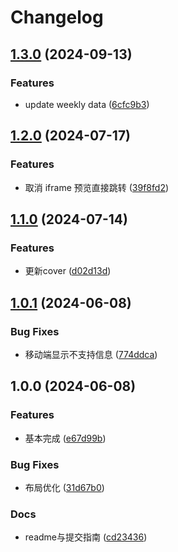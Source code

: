 # Changelog

## [1.3.0](https://github.com/Justin3go/weekly0/compare/v1.2.0...v1.3.0) (2024-09-13)


### Features

* update weekly data ([6cfc9b3](https://github.com/Justin3go/weekly0/commit/6cfc9b3a32102f04e5f4d32a45b464e67ac98c55))

## [1.2.0](https://github.com/Justin3go/weekly0/compare/v1.1.0...v1.2.0) (2024-07-17)


### Features

* 取消 iframe 预览直接跳转 ([39f8fd2](https://github.com/Justin3go/weekly0/commit/39f8fd2f7a22a808cb5de2a1cd61c4a8384bd5a6))

## [1.1.0](https://github.com/Justin3go/weekly0/compare/v1.0.1...v1.1.0) (2024-07-14)


### Features

* 更新cover ([d02d13d](https://github.com/Justin3go/weekly0/commit/d02d13d5985ac8e4e9f6d0c4b13eaad02ad68883))

## [1.0.1](https://github.com/Justin3go/weekly0/compare/v1.0.0...v1.0.1) (2024-06-08)


### Bug Fixes

* 移动端显示不支持信息 ([774ddca](https://github.com/Justin3go/weekly0/commit/774ddca5a9c2125f39864eccb52ee3f7a4139047))

## 1.0.0 (2024-06-08)


### Features

* 基本完成 ([e67d99b](https://github.com/Justin3go/weekly0/commit/e67d99b94d517885498c4dd3354ab62659945cc3))


### Bug Fixes

* 布局优化 ([31d67b0](https://github.com/Justin3go/weekly0/commit/31d67b0d8bef4ab5c3c4b5ec0e96ad84d7449a6c))


### Docs

* readme与提交指南 ([cd23436](https://github.com/Justin3go/weekly0/commit/cd234364160237074a6ea23103df9e1045e4075c))
